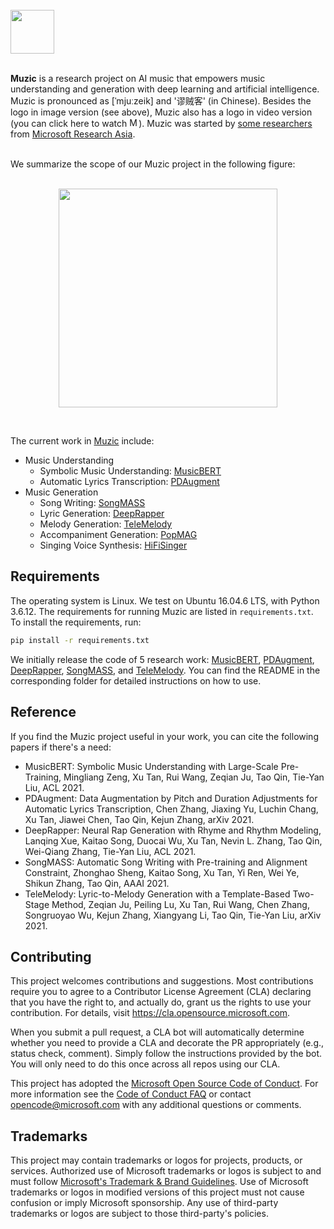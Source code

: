 <br/>
<a href="https://ai-muzic.github.io/"></a>
<a href="https://github.com/microsoft/muzic"><img src="img/logo_gradient.png" height="70"> </a>
<br/>
<br/>

**Muzic** is a research project on AI music that empowers music understanding and generation with deep learning and artificial intelligence. 
Muzic is pronounced as [ˈmjuːzeik] and '谬贼客' (in Chinese). Besides the logo in image version (see above), Muzic also has a logo in video version (you can click here to watch <a href="https://ai-muzic.github.io/muzic_logo/"><img src="img/muzic_video_logo.PNG" title="Muzic Video Logo" height="15"/></a>). Muzic was started by [some researchers](https://www.microsoft.com/en-us/research/project/ai-music/) from [Microsoft Research Asia](https://www.microsoft.com/en-us/research/lab/microsoft-research-asia/).  



<!-- [![Muzic Video Logo](img/muzic_video_logo.PNG)](https://ai-muzic.github.io/muzic_logo/ "Muzic Video Logo") -->
  

 

<br/>
We summarize the scope of our Muzic project in the following figure:
<br/><br/>
<p align="center">
<a href="https://github.com/microsoft/muzic">
  <img src="img/concept_map_new.png" height="350"/>
</a>
</p>
<br/>


The current work in [Muzic](https://www.microsoft.com/en-us/research/project/ai-music/) include:
* Music Understanding
  + Symbolic Music Understanding: [MusicBERT](https://arxiv.org/pdf/2106.05630.pdf)
  + Automatic Lyrics Transcription: [PDAugment](https://arxiv.org/pdf/2109.07940.pdf) 
* Music Generation
  + Song Writing: [SongMASS](https://arxiv.org/pdf/2012.05168.pdf)
  + Lyric Generation: [DeepRapper](https://arxiv.org/pdf/2107.01875.pdf)
  + Melody Generation: [TeleMelody](https://arxiv.org/pdf/2109.09617.pdf)
  + Accompaniment Generation: [PopMAG](https://arxiv.org/pdf/2008.07703.pdf)
  + Singing Voice Synthesis: [HiFiSinger](https://arxiv.org/pdf/2009.01776.pdf)



## Requirements

The operating system is Linux. We test on Ubuntu 16.04.6 LTS, with Python 3.6.12. The requirements for running Muzic are listed in `requirements.txt`. To install the requirements, run:
```bash
pip install -r requirements.txt
```
We initially release the code of 5 research work: [MusicBERT](musicbert), [PDAugment](pdaugment), [DeepRapper](deeprapper), [SongMASS](songmass), and [TeleMelody](telemelody). You can find the README in the corresponding folder for detailed instructions on how to use. 



## Reference

If you find the Muzic project useful in your work, you can cite the following papers if there's a need:

* MusicBERT: Symbolic Music Understanding with Large-Scale Pre-Training, Mingliang Zeng, Xu Tan, Rui Wang, Zeqian Ju, Tao Qin, Tie-Yan Liu, ACL 2021.  
* PDAugment: Data Augmentation by Pitch and Duration Adjustments for Automatic Lyrics Transcription, Chen Zhang, Jiaxing Yu, Luchin Chang, Xu Tan, Jiawei Chen, Tao Qin, Kejun Zhang, arXiv 2021.
* DeepRapper: Neural Rap Generation with Rhyme and Rhythm Modeling, Lanqing Xue, Kaitao Song, Duocai Wu, Xu Tan, Nevin L. Zhang, Tao Qin, Wei-Qiang Zhang, Tie-Yan Liu, ACL 2021. 
* SongMASS: Automatic Song Writing with Pre-training and Alignment Constraint, Zhonghao Sheng, Kaitao Song, Xu Tan, Yi Ren, Wei Ye, Shikun Zhang, Tao Qin, AAAI 2021.
* TeleMelody: Lyric-to-Melody Generation with a Template-Based Two-Stage Method, Zeqian Ju, Peiling Lu, Xu Tan, Rui Wang, Chen Zhang, Songruoyao Wu, Kejun Zhang, Xiangyang Li, Tao Qin, Tie-Yan Liu, arXiv 2021.



## Contributing

This project welcomes contributions and suggestions.  Most contributions require you to agree to a
Contributor License Agreement (CLA) declaring that you have the right to, and actually do, grant us
the rights to use your contribution. For details, visit https://cla.opensource.microsoft.com.

When you submit a pull request, a CLA bot will automatically determine whether you need to provide
a CLA and decorate the PR appropriately (e.g., status check, comment). Simply follow the instructions
provided by the bot. You will only need to do this once across all repos using our CLA.

This project has adopted the [Microsoft Open Source Code of Conduct](https://opensource.microsoft.com/codeofconduct/).
For more information see the [Code of Conduct FAQ](https://opensource.microsoft.com/codeofconduct/faq/) or
contact [opencode@microsoft.com](mailto:opencode@microsoft.com) with any additional questions or comments.

## Trademarks

This project may contain trademarks or logos for projects, products, or services. Authorized use of Microsoft 
trademarks or logos is subject to and must follow 
[Microsoft's Trademark & Brand Guidelines](https://www.microsoft.com/en-us/legal/intellectualproperty/trademarks/usage/general).
Use of Microsoft trademarks or logos in modified versions of this project must not cause confusion or imply Microsoft sponsorship.
Any use of third-party trademarks or logos are subject to those third-party's policies.

